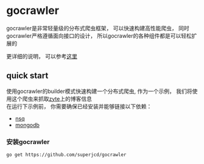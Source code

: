 # gocrawler
gocrawler是非常轻量级的分布式爬虫框架， 可以快速构建高性能爬虫， 同时gocrawler严格遵循面向接口的设计， 所以gocrawler的各种组件都是可以轻松扩展的

更详细的说明， 可以参考[这里](https://superjcd.github.io/p/golang%E5%88%86%E5%B8%83%E5%BC%8F%E7%88%AC%E8%99%AB%E8%AE%BE%E8%AE%A1/)

## quick start
使用gocrawler的builder模式快速构建一个分布式爬虫, 作为一个示例， 我们将使用这个爬虫来抓取[zyte](https://www.zyte.com/blog/)上的博客信息  
在运行下示例前， 你需要确保已经安装并能够链接以下依赖：
- [nsq](https://nsq.io/)
- [mongodb](https://www.mongodb.com/)

### 安装gocrawler
```shell
go get https://github.com/superjcd/gocrawler
```

